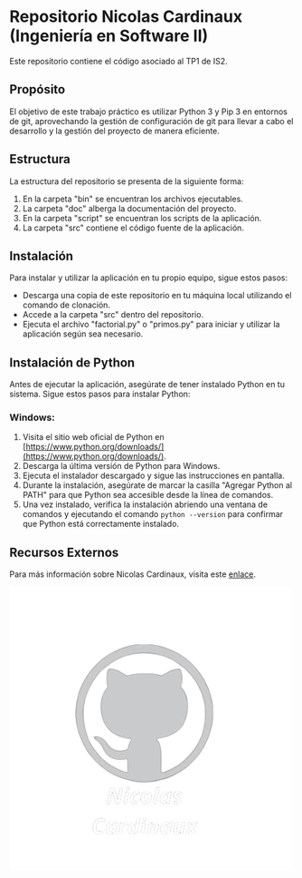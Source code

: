 

# Repositorio Nicolas Cardinaux (Ingeniería en Software II)

Este repositorio contiene el código asociado al TP1 de IS2.

## Propósito

El objetivo de este trabajo práctico es utilizar Python 3 y Pip 3 en entornos de git, aprovechando la gestión de configuración de git para llevar a cabo el desarrollo y la gestión del proyecto de manera eficiente.

## Estructura

La estructura del repositorio se presenta de la siguiente forma:

1. En la carpeta "bin" se encuentran los archivos ejecutables.
2. La carpeta "doc" alberga la documentación del proyecto.
3. En la carpeta "script" se encuentran los scripts de la aplicación.
4. La carpeta "src" contiene el código fuente de la aplicación.

## Instalación

Para instalar y utilizar la aplicación en tu propio equipo, sigue estos pasos:

- Descarga una copia de este repositorio en tu máquina local utilizando el comando de clonación.
- Accede a la carpeta "src" dentro del repositorio.
- Ejecuta el archivo "factorial.py" o "primos.py" para iniciar y utilizar la aplicación según sea necesario.

## Instalación de Python

Antes de ejecutar la aplicación, asegúrate de tener instalado Python en tu sistema. Sigue estos pasos para instalar Python:

### Windows:

1. Visita el sitio web oficial de Python en [https://www.python.org/downloads/](https://www.python.org/downloads/).
2. Descarga la última versión de Python para Windows.
3. Ejecuta el instalador descargado y sigue las instrucciones en pantalla.
4. Durante la instalación, asegúrate de marcar la casilla "Agregar Python al PATH" para que Python sea accesible desde la línea de comandos.
5. Una vez instalado, verifica la instalación abriendo una ventana de comandos y ejecutando el comando `python --version` para confirmar que Python está correctamente instalado.

## Recursos Externos

Para más información sobre Nicolas Cardinaux, visita este [enlace](https://nicolascardinaux.github.io/).

![Nicolas Cardinaux](Nicolas_Cardinaux.png)
